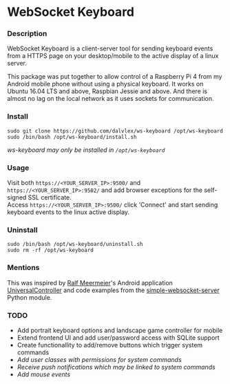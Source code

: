 # WebSocket Keyboard

### Description
WebSocket Keyboard is a client-server tool for sending keyboard events from a HTTPS page on your desktop/mobile to the active display of a linux server.  

This package was put together to allow control of a Raspberry Pi 4 from my Android mobile phone without using a physical keyboard. It works on Ubuntu 16.04 LTS and above, Raspbian Jessie and above. And there is almost no lag on the local network as it uses sockets for communication.  

### Install
```
sudo git clone https://github.com/dalvlex/ws-keyboard /opt/ws-keyboard
sudo /bin/bash /opt/ws-keyboard/install.sh
```
_ws-keyboard may only be installed in `/opt/ws-keyboard`_

### Usage
Visit both `https://<YOUR_SERVER_IP>:9500/` and `https://<YOUR_SERVER_IP>:9502/` and add browser exceptions for the self-signed SSL certificate.  
Access `https://<YOUR_SERVER_IP>:9500/` click 'Connect' and start sending keyboard events to the linux active display.  

### Uninstall
```
sudo /bin/bash /opt/ws-keyboard/uninstall.sh
sudo rm -rf /opt/ws-keyboard
```

### Mentions
This was inspired by [Ralf Meermeier](https://github.com/threebrooks)'s Android application [UniversalController](https://github.com/threebrooks/UniversalController) and code examples from the [simple-websocket-server](https://pypi.org/project/simple-websocket-server/) Python module.

### TODO
* Add portrait keyboard options and landscape game controller for mobile
* Extend frontend UI and add user/password access with SQLite support
* Create functionallity to add/remove buttons which trigger system commands
* _Add user classes with permissions for system commands_
* _Receive push notifications which may be linked to system commands_
* _Add mouse events_
